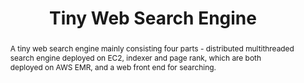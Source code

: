 ---
layout: post
comments: true
categories: Others

title: "Tiny Web Search Engine"
img: /images/search_engine.png
abstract: "A tiny web search engine mainly consisting four parts - distributed multithreaded search engine deployed on EC2, indexer and page rank, which are both deployed on AWS EMR, and a web front end for searching."
tags: distributed-system hadoop aws
link: "https://github.com/immiao/TinySearchEngine"
---